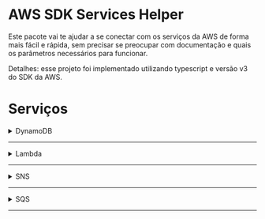 # AWS SDK Services Helper


Este pacote vai te ajudar a se conectar com os serviços da AWS de forma mais fácil e rápida, 
sem precisar se preocupar com documentação e quais os parâmetros necessários para funcionar.


Detalhes: esse projeto foi implementado utilizando typescript e versão v3 do SDK da AWS.


# Serviços

<details>
<summary>DynamoDB</summary>

<!-- Add method details here -->

### DynamoDB

**Parameters**: tableName: string, config?: DynamoDBClientConfig

<details>
<summary>getItem</summary>

**Parameters**: key: Record<string, any>

**Return Type**: Promise<GetCommandOutput>



</details>

<details>
<summary>putItem</summary>

**Parameters**: item: Record<string, any>

**Return Type**: Promise<PutCommandOutput>



</details>

<details>
<summary>query</summary>

**Parameters**: indexName: string, indexQueryParams: Record<string, any>

**Return Type**: Promise<QueryCommandOutput>



</details>

<details>
<summary>updateItem</summary>

**Parameters**: key: Record<string, any>, item: Record<string, any>

**Return Type**: Promise<UpdateCommandOutput>



</details>

<details>
<summary>deleteItem</summary>

**Parameters**: key: Record<string, any>

**Return Type**: Promise<DeleteCommandOutput>



</details>

<details>
<summary>scan</summary>

**Parameters**: 

**Return Type**: Promise<ScanCommandOutput>



</details>

</details>


 -------------------------------------------------- 

<details>
<summary>Lambda</summary>

<!-- Add method details here -->

### Lambda

**Parameters**: lambdaFunctionName: string, config?: LambdaClientConfig

<details>
<summary>invoke</summary>

**Parameters**: functionName: string, payload: Record<string, any>

**Return Type**: Promise<InvokeCommandOutput>



</details>

</details>


 -------------------------------------------------- 

<details>
<summary>SNS</summary>

<!-- Add method details here -->

### SNS

**Parameters**: config?: SNSClientConfig

<details>
<summary>publish</summary>

**Parameters**: topicArn: string, message: string

**Return Type**: Promise<PublishCommandOutput>



</details>

</details>


 -------------------------------------------------- 

<details>
<summary>SQS</summary>

<!-- Add method details here -->

### SQS

**Parameters**: config?: SQSClientConfig

<details>
<summary>sendMessage</summary>

**Parameters**: queueUrl: string, messageBody: string

**Return Type**: Promise<SendMessageCommandOutput>



</details>

<details>
<summary>receiveMessages</summary>

**Parameters**: queueUrl: string, maxNumberOfMessages: number = 1

**Return Type**: Promise<ReceiveMessageCommandOutput>



</details>

<details>
<summary>deleteMessage</summary>

**Parameters**: queueUrl: string, receiptHandle: string

**Return Type**: Promise<DeleteMessageCommandOutput>



</details>

</details>


 -------------------------------------------------- 

